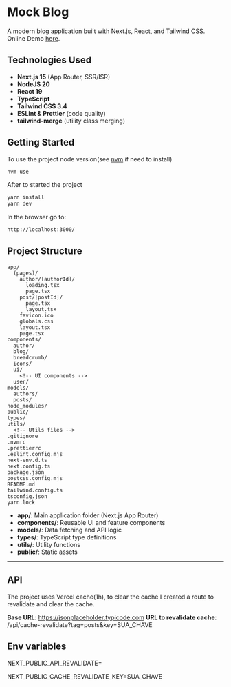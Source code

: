 # Mock Blog

A modern blog application built with Next.js, React, and Tailwind CSS.
Online Demo [here](https://next-blog-test-lime.vercel.app/).

## Technologies Used

- **Next.js 15** (App Router, SSR/ISR)
- **NodeJS 20**
- **React 19**
- **TypeScript**
- **Tailwind CSS 3.4**
- **ESLint & Prettier** (code quality)
- **tailwind-merge** (utility class merging)

## Getting Started

To use the project node version(see [nvm](https://github.com/nvm-sh/nvm) if need to install)

```bash
nvm use
```

After to started the project

```bash
yarn install
yarn dev
```

In the browser go to:

```bash
http://localhost:3000/
```

## Project Structure

```
app/
  (pages)/
    author/[authorId]/
      loading.tsx
      page.tsx
    post/[postId]/
      page.tsx
      layout.tsx
    favicon.ico
    globals.css
    layout.tsx
    page.tsx
components/
  author/
  blog/
  breadcrumb/
  icons/
  ui/
    <!-- UI components -->
  user/
models/
  authors/
  posts/
node_modules/
public/
types/
utils/
  <!-- Utils files -->
.gitignore
.nvmrc
.prettierrc
.eslint.config.mjs
next-env.d.ts
next.config.ts
package.json
postcss.config.mjs
README.md
tailwind.config.ts
tsconfig.json
yarn.lock
```

- **app/**: Main application folder (Next.js App Router)
- **components/**: Reusable UI and feature components
- **models/**: Data fetching and API logic
- **types/**: TypeScript type definitions
- **utils/**: Utility functions
- **public/**: Static assets

---

## API

The project uses Vercel cache(1h), to clear the cache I created a route to revalidate and clear the cache.

**Base URL**: https://jsonplaceholder.typicode.com
**URL to revalidate cache**: /api/cache-revalidate?tag=posts&key=SUA_CHAVE

## Env variables

<!-- Time to revalidate cache. Default 3600(1h) -->

NEXT_PUBLIC_API_REVALIDATE=

<!-- Key to avoid wrong access -->

NEXT_PUBLIC_CACHE_REVALIDATE_KEY=SUA_CHAVE
